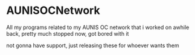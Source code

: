 # AUNISOCNetwork
All my programs related to my AUNIS OC network that i worked on awhile back, pretty much stopped now, got bored with it

not gonna have support, just releasing these for whoever wants them
